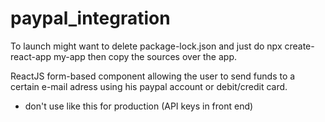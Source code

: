 # paypal_integration

To launch might want to delete package-lock.json
and just do npx create-react-app my-app
then copy the sources over the app.

ReactJS form-based component allowing the user to send funds to a certain e-mail adress using his paypal account or debit/credit card. 
- don't use like this for production (API keys in front end)
